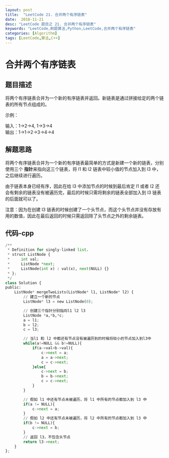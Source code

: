 ```yaml
---
layout: post
title:  "LeetCode 21. 合并两个有序链表"
date:  2018-11-21
desc: "LeetCode 题目之 21. 合并两个有序链表"
keywords: "LeetCode,刷题算法,Python,LeetCode,合并两个有序链表"
categories: [Algorithm]
tags: [LeetCode,算法,C++]
---
```

# 合并两个有序链表

## 题目描述

将两个有序链表合并为一个新的有序链表并返回。新链表是通过拼接给定的两个链表的所有节点组成的。 

示例：

输入：1->2->4, 1->3->4<br/>
输出：1->1->2->3->4->4<br/>

## 解题思路

将两个有序链表合并为一个新的有序链表最简单的方式是新建一个新的链表，分别使用三个 **指针**来指向这三个链表，将 l1 和 l2 链表中较小值的节点加入到 l3 中，之后继续进行遍历。

由于链表本身已经有序，因此在给 l3 中添加节点的时候到最后肯定 l1 或者 l2 还会有剩余的链表没有被遍历完，最后的时候只需将剩余的链表全部加入到 l3 链表的后面就可以了。

注意：因为在创建 l3 链表的时候创建了一个头节点，而这个头节点并没有存放有用的数值，因此在最后返回的时候只需返回除了头节点之外的剩余链表。

## 代码-cpp

```python
/**
 * Definition for singly-linked list.
 * struct ListNode {
 *     int val;
 *     ListNode *next;
 *     ListNode(int x) : val(x), next(NULL) {}
 * };
 */
class Solution {
public:
    ListNode* mergeTwoLists(ListNode* l1, ListNode* l2) {
        // 建立一个新的节点
        ListNode* l3 = new ListNode(0);

        // 创建三个指针分别指向l1 l2 l3
        ListNode *a,*b,*c;
        a = l1;
        b = l2;
        c = l3;

        // 当l1 和 l2 中都还有节点没有被遍历到的时候将较小的节点加入到l3中
        while(a!=NULL && b!=NULL){
            if(a->val<b->val){
                c->next = a;
                a = a->next;
                c = c->next;
            }else{
                c->next = b;
                b = b->next;
                c = c->next;
            }
        }

        // 假如 l1 中还有节点未被遍历，将 l1 中所有的节点都加入到 l3 中
        if(a != NULL){
            c->next = a;
        }
        // 假如 l2 中还有节点未被遍历，将 l2 中所有的节点都加入到 l3 中
        if(b != NULL){
            c->next = b;
        }
        // 返回 l3，不包含头节点
        return l3->next;
    }
};
```